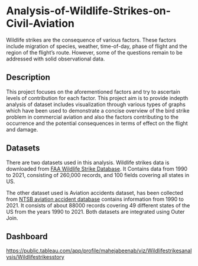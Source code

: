 # Analysis-of-Wildlife-Strikes-on-Civil-Aviation
Wildlife strikes are the consequence of various factors. These factors include migration of species, weather, time-of-day, phase of flight and the region of the flight’s route. However, some of the questions remain to be addressed with solid observational data.
## Description
This project focuses on the aforementioned factors and try to ascertain levels of contribution for each factor. This project aim is to provide indepth analysis of dataset includes visualization through various types of graphs which have been used to demonstrate a concise overview of the bird strike problem in commercial aviation and also the factors contributing to the occurrence and the potential consequences in terms of effect on the flight and damage. 
## Datasets
There are two datasets used in this analysis. Wildlife strikes data is downloaded from [FAA Wildlife Strike Database](https://wildlife.faa.gov/home). It Contains data from 1990 to 2021, consisting of 260,000 records, and 100 fields covering all states in US. 

The other dataset used is Aviation accidents dataset, has been collected from [NTSB aviation accident database](https://www.ntsb.gov/safety/data/Pages/Data_Stats.aspx) contains information from 1990 to 2021. It consists of about 88000 records covering 49 different states of the US from the years 1990 to 2021. Both datasets are integrated using Outer Join. 
## Dashboard
https://public.tableau.com/app/profile/mahejabeenab/viz/Wildlifestrikesanalysis/Wildlifestrikesstory


